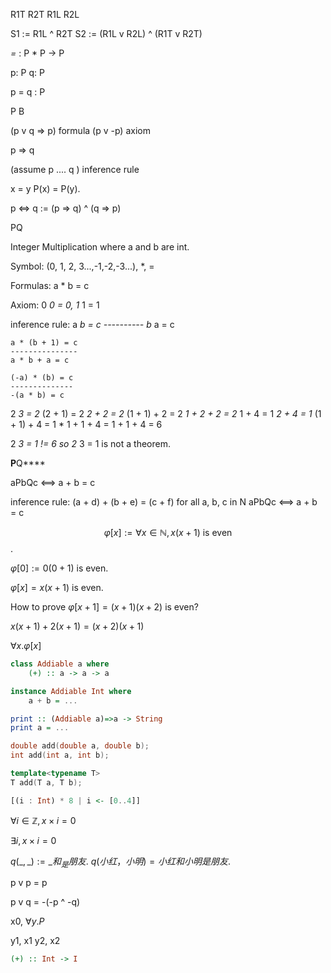 R1T
R2T
R1L
R2L

S1 := R1L ^ R2T
S2 := (R1L v R2L) ^ (R1T v R2T)

_=_ : P * P -> P

p: P
q: P

p = q : P

P B

(p v q => p) formula
(p v -p) axiom

p => q

(assume p
....
q ) inference rule

x = y
P(x) = P(y).

p <=> q := (p => q) ^ (q => p)

PQ

Integer Multiplication
where a and b are int.

Symbol: (0, 1, 2, 3...,-1,-2,-3...), *, =

Formulas: a * b = c

Axiom: 0 *0 = 0, 1* 1 = 1

inference rule:
    a *b = c
    ----------
b* a = c

    a * (b + 1) = c
    ---------------
    a * b + a = c

    (-a) * (b) = c
    --------------
    -(a * b) = c

2 *3 = 2* (2 + 1) = 2 *2 + 2 = 2* (1 + 1) + 2 = 2 *1 + 2 + 2 = 2* 1 + 4 = 1 *2 + 4 = 1* (1 + 1) + 4 = 1 * 1 + 1 + 4
= 1 + 1 + 4 = 6

2 *3 = 1 != 6 so 2* 3 = 1 is not a theorem.

****P****Q****

aPbQc <==> a + b = c

inference rule:
    (a + d) + (b + e) = (c + f)
    for all a, b, c in N
    aPbQc <==> a + b = c

$$\varphi[x] := \forall x\in \mathbb{N}, x(x+1) \text{ is even}$$.

$\varphi[0]:=0(0+1)$ is even.

$\varphi[x] = x(x+1)$ is even.

How to prove $\varphi[x+1] = (x+1)(x+2)$ is even?

$x(x+1) + 2(x+1) = (x+2)(x+1)$

$\forall x. \varphi[x]$

```Haskell
class Addiable a where
    (+) :: a -> a -> a

instance Addiable Int where
    a + b = ...

print :: (Addiable a)=>a -> String
print a = ...
```

```C++
double add(double a, double b);
int add(int a, int b);

template<typename T>
T add(T a, T b);
```

```haskell
[(i : Int) * 8 | i <- [0..4]]
```

$\forall i\in \mathbb{Z}, x \times i = 0$

$\exists i, x \times i = 0$

$q(\_, \_) := \_和_是朋友$.
$q(小红，小明) = 小红和小明是朋友$.

p v p = p

p v q = -(-p ^ -q)


x0, $\forall y. P$

y1, x1
y2, x2 

```Haskell
(+) :: Int -> I
```